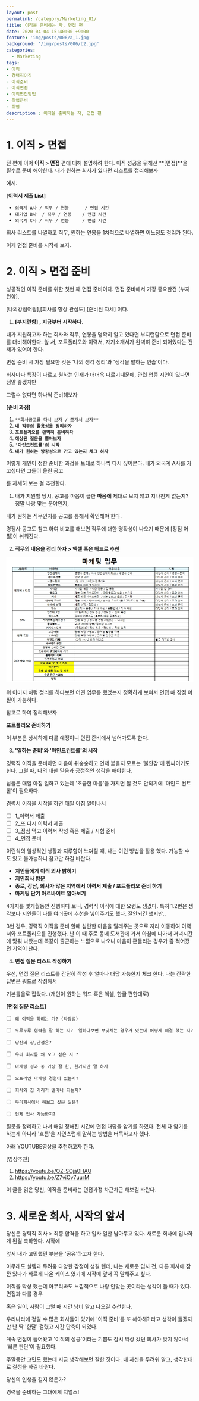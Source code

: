 ```yaml
---
layout: post
permalink: /category/Marketing_01/
title: 이직을 준비하는 자, 면접 편 
date: 2020-04-04 15:40:00 +9:00
feature: 'img/posts/006/a_1.jpg'
background: '/img/posts/006/b2.jpg'
categories:
  - Marketing
tags:
- 이직
- 경력직이직
- 이직준비
- 이직면접
- 이직면접방법 
- 취업준비
- 취업  
description : 이직을 준비하는 자, 면접 편 
---
```


# **1.**  이직 > 면접 

전 편에 이어 **이직 > 면접** 편에 대해 설명하려 한다. 이직 성공을 위해선 **[면접]**을 필수로 준비 해야한다.  내가 원하는 회사가 있다면  리스트를 정리해보자 



예시. 

**[이력서 제출 List]**

- `외국계 A사 / 직무 / 연봉      / 면접 시간`  
- `대기업 B사  / 직무 / 연봉    / 면접 시간` 
- `외국계 C사 / 직무 / 연봉     / 면접 시간` 



회사 리스트를 나열하고 직무, 원하는 연봉을 1차적으로 나열하면 어느정도 정리가 된다. 

이제 면접 준비를 시작해 보자. 





#  2.  이직 > 면접 준비 

성공적인 이직 준비를 위한 첫번 째 면접 준비이다.  면접 준비에서 가장 중요한건 [부지런함],

[나의강점어필],[회사를 향상 관심도],[준비된 자세] 이다.



1.  **[부지런함] , 지금부터 시작하다.** 

내가 지원하고자 하는 회사와 직무, 연봉을 명확히 알고 있다면 부지런함으로 면접 준비를 대비해야한다. 앞 서, 포트폴리오와 이력서, 자기소개서가 완벽히 준비 되어있다는 전제가 있어야 한다. 

면접 준비 시 가장 필요한 것은 '나의 생각 정리'와 '생각을 말하는 연습'이다. 

회사마다 특징이 다르고 원하는 인재가 더더욱 다르기때문에, 관련 업종 지인이 있다면 정말 좋겠지만

그럴수 없다면 하나씩 준비해보자



**[준비 과정]**

1. `**회사공고를 다시 보자 / 쪼개서 보자**`
2. **``내 직무의 활용성을 정리하자``** 
3. **``포트폴리오를 완벽히 준비하자``**
4. **``예상된 질문을 뽑아보자``**
5. **``'마인드컨트롤'의 시작``** 
6. **``내가 원하는 방향성으로 가고 있는지 체크 하자``** 



이렇게 개인이 정한 준비한 과정을 토대로 하나씩 다시 짚어본다. 내가 외국계 A사를 가고싶다면 그들이 올린 공고

를 자세히 보는 걸 추천한다.

1) 내가 지원할 당시, 공고를 마음이 급한 **마음에** 제대로 보지 않고 지나친게 없는지? 정말 나랑 맞는 분야인지,

내가 원하는 직무인지를 공고를 통해서 확인해야 한다. 

경쟁사 공고도 참고 하여 비교를 해보면 직무에 대한 명확성이 나오기 때문에 [장점 어필]이 쉬워진다. 



2. **직무의 내용을 정리 하자 > 엑셀 혹은 워드로 추천** 

![표](/img/posts/006/c1.jpg) 



위 이미지 처럼 정리를 하다보면 어떤 업무를 했었는지 정확하게 보여서 면접 때 장점 어필이 가능하다. 

참고로 하여 정리해보자 



**포트폴리오 준비하기** 

이 부분은 상세하게 다룰 예정이니 면접 준비에서 넘어가도록 한다. 



3. **'일하는 준비'와 '마인드컨트롤'의 시작** 

경력직 이직을 준비하면 마음이 뒤숭숭하고 언제 붙을지 모르는 '불안감'에 휩싸이기도 한다. 그럴 때, 나의 대한 믿음과 긍정적인 생각을 해야한다. 

남들은 매일 아침 일하고 있는데 '조급한 마음'을 가지면 될 것도 안되기에 '마인드 컨트롤'이 필요하다.

경력서 이직을 시작을 하면 매일 아침 일어나서



- [ ] 1_이력서 제출 
- [ ] 2_또 다시 이력서 제출 
- [ ] 3_점심 먹고 이력서 작성 혹은 제출 / 시험 준비 
- [ ] 4_면접 준비 

이런식의 일상적인 생활과 지루함이 느껴질 때, 나는 이런 방법을 활용 했다. 가능할 수도 있고 불가능하니 참고만 하길 바란다. 



- **지인들에게 이직 의사 밝히기**
- **지인회사 방문**
- **종로, 강남, 회사가 많은 지역에서 이력서 제출 / 포트폴리오 준비 하기**
- **마케팅 단기 아르바이트 알아보기** 



4가지를 몇개월동안 진행하다 보니, 경력직 이직에 대한 요령도 생겼다. 특히 1.2번은 생각보다 지인들이 나를 여러곳에 추천을 넣어주기도 했다. 잘안되긴 했지만.. 

3번 경우, 경력직 이직을 준비 할때 심란한 마음을 달래주는 곳으로 자리 이동하여 이력서와 포트폴리오를 진행했다. 난 이 때 주로 동네 도서관에 가서 아침에 나가서 저녁시간에 맞춰 나왔는데 똑같이 출근하는 느낌으로 나오니 마음이 흔들리는 경우가 좀 적어졌던 기억이 난다.



4. **면접 질문 리스트 작성하기** 

우선, 면접 질문 리스트를 간단히 작성 후 얼마나 대답 가능한지 체크 한다. 나는 간략한 답변은 워드로 작성해서 

기본틀을로 잡았다. (개인이 원하는 워드 혹은 엑셀, 한글 편한대로)



**[면접 질문 리스트]**

- [ ] `왜 이직을 하려는 가? (타당성)`

- [ ] `두루두루 협력을 잘 하는 지?  일하다보면 부딪치는 경우가 있는데 어떻게 해결 했는 지?`

- [ ] `당신의 장,단점은?` 

- [ ] `우리 회사를 왜 오고 싶은 지 ?`

- [ ] `마케팅 성과 중 가장 잘 한, 한가지만 말 하자` 

- [ ] `오프라인 마케팅 경험이 있는지?` 

- [ ] `회사와 집 거리가 얼마나 되는지?`

- [ ]  `우리회사에서 해보고 싶은 일은?` 
- [ ]  `언제 입사 가능한지?` 



질문을 정리하고 나서 매일 정해진 시간에 면접 대답을 암기를 하였다. 전체 다 암기를 하는게 아니라 '흐름'을 자연스럽게 말하는 방법을 터득하고자 했다. 



아래 YOUTUBE영상을 추천하고자 한다. 



[영상추천]

1.  https://youtu.be/OZ-SOja0HAU 
2. https://youtu.be/Z7viOv7uurM 



이 글을 읽은 당신, 이직을 준비하는 면접과정 차근차근 해보길 바란다. 



# 3. 새로운 회사, 시작의 앞서 

당신은 경력직 회사 > 최종 합격을 하고 입사 일만 남아두고 있다. 새로운 회사에 입사하게 된걸 축하한다. 시작에 

앞서 내가 고민했던 부분을 '공유'하고자 한다. 

아무래도 설렘과 두려움 다양한 감정이 생길 텐데, 나는 새로운 입사 전, 다른 회사에 잠깐 있다가 빠르게 나온 케이스 였기에 시작에 앞서 꼭 말해주고 싶다. 



이직을 막상 했는데 아무리봐도 느낌적으로 나랑 안맞는 곳이라는 생각이 들 때가 있다. 면접과 다를 경우

혹은 일이, 사람이 그럴 때 시간 낭비 말고 나오길 추천한다.

우리나라에 정말 수 많은 회사들이 있기에 '이직 준비'를 또 해야해? 라고 생각이 들겠지만 난 딱 '한달' 걸렸고 시간 단축이 되었다. 

계속 면접이 들어왔고 '이직의 성공'이라는 기쁨도 잠시 막상 갔던 회사가 맞지 않아서 '빠른 판단'이 필요했다.

주말동안 고민도 했는데 지금 생각해보면 잘한 짓이다. 내 자신을 두려워 말고, 생각한대로 결정을 하길 바란다. 



당신의 인생을 길지 않은가? 

경력을 준비하는 그대에게 치얼스! 















